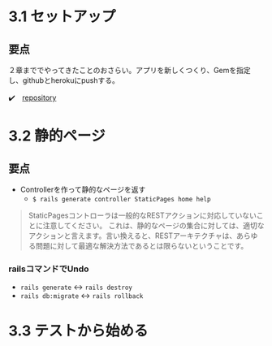 # 3.1 セットアップ

## 要点

２章まででやってきたことのおさらい。アプリを新しくつくり、Gemを指定し、githubとherokuにpushする。

:heavy_check_mark:　[repository](https://github.com/shoota/rails5-tutorial-sample_app)


# 3.2 静的ページ

## 要点

- Controllerを作って静的なページを返す
  - `$ rails generate controller StaticPages home help`

> StaticPagesコントローラは一般的なRESTアクションに対応していないことに注意してください。 これは、静的なページの集合に対しては、適切なアクションと言えます。言い換えると、RESTアーキテクチャは、あらゆる問題に対して最適な解決方法であるとは限らないということです。

### railsコマンドでUndo

- `rails generate` <-> `rails destroy`
- `rails db:migrate` <-> `rails rollback`


# 3.3 テストから始める
